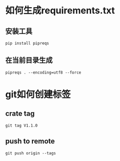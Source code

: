 # 如何生成requirements.txt

## 安装工具
```
pip install pipreqs
```
## 在当前目录生成
```
pipreqs . --encoding=utf8 --force
```

# git如何创建标签

## crate tag
```
git tag V1.1.0
```

## push to remote
```
git push origin --tags
```